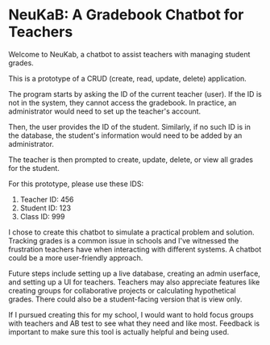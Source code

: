 # NeuKaB: A Gradebook Chatbot for Teachers
Welcome to NeuKab, a chatbot to assist teachers with managing student grades.

This is a prototype of a CRUD (create, read, update, delete) application.

The program starts by asking the ID of the current teacher (user). If the ID is not in the system, they cannot access the gradebook. In practice, an administrator would need to set up the teacher's account.

Then, the user provides the ID of the student. Similarly, if no such ID is in the database, the student's information would need to be added by an administrator.

The teacher is then prompted to create, update, delete, or view all grades for the student.

For this prototype, please use these IDS:
1. Teacher ID: 456
2. Student ID: 123
3. Class ID: 999

I chose to create this chatbot to simulate a practical problem and solution. Tracking grades is a common issue in schools and I've witnessed the frustration teachers have when interacting with different systems. A chatbot could be a more user-friendly approach.

Future steps include setting up a live database, creating an admin userface, and setting up a UI for teachers. Teachers may also appreciate features like creating groups for collaborative projects or calculating hypothetical grades. There could also be a student-facing version that is view only.

If I pursued creating this for my school, I would want to hold focus groups with teachers and AB test to see what they need and like most. Feedback is important to make sure this tool is actually helpful and being used.
